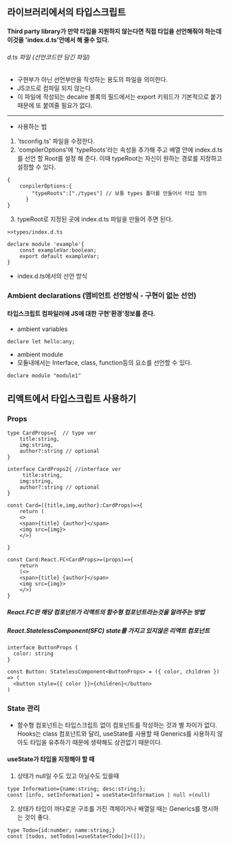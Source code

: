 ## 라이브러리에서의 타입스크립트

#### Third party library가 만약 타입을 지원하지 않는다면 직접 타입을 선언해줘야 하는데 이것을 'index.d.ts'안에서 해 줄수 있다.

###### d.ts 파일 (선언코드만 담긴 파일)

- 구현부가 아닌 선언부만을 작성하는 용도의 파일을 의미한다.
- JS코드로 컴파일 되지 않는다.
- 이 파일에 작성되는 decalre 블록의 필드에서는 export 키워드가 기본적으로 붙기 때문에 또 붙여줄 필요가 없다.

---

- 사용하는 법

1. 'tsconfig.ts' 파일을 수정한다.
2. 'compilerOptions'에 'typeRoots'라는 속성을 추가해 주고 배열 안에 index.d.ts를 선언 할 Root를 설정 해 준다. 이때 typeRoot는 자신이 원하는 경로를 지정하고 설정할 수 있다.

```
{
    conpilerOptions:{
        "typeRoots":["./types"] // 보통 types 폴더를 만들어서 타입 정의
      }
}

```

3. typeRoot로 지정된 곳에 index.d.ts 파일을 만들어 주면 된다.

```
>>types/index.d.ts

declare module 'example'{
    const exampleVar:boolean;
    export default exampleVar;
}
```

- index.d.ts에서의 선언 방식

### Ambient declarations (앰비언트 선언방식 - 구현이 없는 선언)

#### 타입스크립트 컴파일러에 JS에 대한 구현'환경'정보를 준다.

- ambient variables

```
declare let hello:any;
```

- ambient module
- 모듈내에서는 Interface, class, function등의 요소를 선언할 수 있다.

```
declare module "module1"
```

## 리액트에서 타입스크립트 사용하기

### Props

```
type CardProps={  // type ver
    title:string,
    img:string,
    author?:string // optional
}

interface CardProps2{ //interface ver
     title:string,
    img:string,
    author?:string // optional
}

const Card=({title,img,author}:CardProps)=>{
    return (
    <>
    <span>{title} {author}</span>
    <img src={img}>
    </>)

}

const Card:React.FC<CardProps>=(props)=>{
    return
    (<>
    <span>{title} {author}</span>
    <img src={img}>
    </>)
}
```

##### React.FC란 해당 컴포넌트가 리액트의 함수형 컴포넌트라는것을 알려주는 방법

##### React.StatelessComponent(SFC) state를 가지고 있지않은 리액트 컴포넌트

```
interface ButtonProps {
  color: string
}

const Button: StatelessComponent<ButtonProps> = ({ color, children }) => (
  <button style={{ color }}>{children}</button>
)
```

### State 관리

- 함수형 컴포넌트는 타입스크립트 없이 컴포넌트를 작성하는 것과 별 차이가 없다. Hooks는 class 컴포넌트와 달리, useState를 사용할 때 Generics를 사용하지 않아도 타입을 유추하기 때문에 생략해도 상관없기 때문이다.

#### useState가 타입을 지정해야 할 때

1. 상태가 null일 수도 있고 아닐수도 있을때

```
type Information={name:string; desc:string;};
const [info, setInformation] = useState<Information | null >(null)
```

2. 상태가 타입이 까다로운 구조를 가진 객체이거나 배열일 때는 Generics를 명시하는 것이 좋다.

```
type Todo={id:number; name:string;}
const [todos, setTodos]=useState<Todo[]>([]);
```
